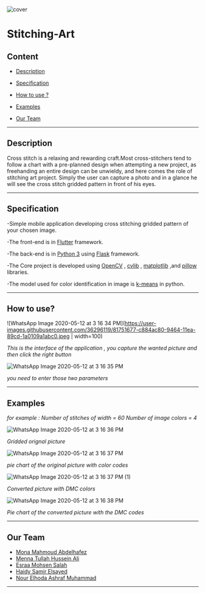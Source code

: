 ![cover](https://user-images.githubusercontent.com/36296119/81631574-701fc180-9408-11ea-802f-159cab2598cc.png)




# Stitching-Art

## Content
* [Description](#Description)

* [Specification](#Specification)

* [How to use ?](#How-to-use?)

* [Examples](#Examples)

* [Our Team](#Our-Team)

---

## Description
Cross stitch is a relaxing and rewarding craft.Most cross-stitchers tend to follow a chart with a pre-planned design when attempting a new project, as freehanding an entire design can be unwieldy, and here comes the role of stitching art project. Simply the user can capture a photo and in a glance he will see the cross stitch gridded pattern in front of his eyes.


---

## Specification
-Simple mobile application developing cross stitching gridded pattern of your chosen image. 

-The front-end is in [Flutter](https://flutter.dev) framework.

-The back-end is in [Python 3](https://www.python.org/download/releases/3.0/) using [Flask](http://flask.pocoo.org/) framework.

-The Core project is developed using [OpenCV](https://opencv.org/) , [cvlib](https://www.cvlib.net/) , [matplotlib](https://realpython.com/python-matplotlib-guide/) ,and [pillow](https://python-pillow.org/) libraries.

-The model used for color identification in image is [k-means](https://towardsdatascience.com/k-means-clustering-algorithm-applications-evaluation-methods-and-drawbacks-aa03e644b48a) in python. 

---

## How to use?
![WhatsApp Image 2020-05-12 at 3 16 34 PM](https://user-images.githubusercontent.com/36296119/81751677-c884ac80-9464-11ea-89cd-1a0109a1abc0.jpeg | width=100)


*This is the interface of the application , you capture the wanted picture and then click the right button*


![WhatsApp Image 2020-05-12 at 3 16 35 PM](https://user-images.githubusercontent.com/36296119/81752215-e999cd00-9465-11ea-81ff-816548619c47.jpeg)


*you need to enter those two parameters*



---
## Examples

*for example :*
*Number of stitches of width = 60*
*Number of image colors = 4*

![WhatsApp Image 2020-05-12 at 3 16 36 PM](https://user-images.githubusercontent.com/36296119/81752633-b1df5500-9466-11ea-8a10-e2a1e1c472b9.jpeg)


*Gridded orignal picture*


![WhatsApp Image 2020-05-12 at 3 16 37 PM](https://user-images.githubusercontent.com/36296119/81753587-f7048680-9468-11ea-8716-e8050da4617a.jpeg)


*pie chart of the original picture with color codes*


![WhatsApp Image 2020-05-12 at 3 16 37 PM (1)](https://user-images.githubusercontent.com/36296119/81754029-f9b3ab80-9469-11ea-8bfc-3211c664b1ee.jpeg)

*Converted picture with DMC colors*

![WhatsApp Image 2020-05-12 at 3 16 38 PM](https://user-images.githubusercontent.com/36296119/81754102-2a93e080-946a-11ea-8d99-25380e453c2a.jpeg)

*Pie chart of the converted picture with the DMC codes*




---
## Our Team
- [Mona Mahmoud Abdelhafez](https://github.com/monaa12)
- [Menna Tullah Hussein Ali](https://github.com/menna-hussien)
- [Esraa Mohsen Salah](https://github.com/Esraa1moshsen)
- [Haidy Samir Elsayed](https://github.com/HaidySamir1696)
- [Nour Elhoda Ashraf Muhammad](https://github.com/nourelhoda25)

---
